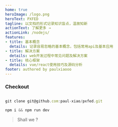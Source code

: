 ```yaml
---
home: true
heroImage: /logo.png
heroText: PXFED
tagline: 以文档的形式记录知识盲点，温故知新
actionText: 了解更多 →
actionLink: /nodejs/
features:
- title: 基本概念
  details: 记录容易忽略的基本概念，包括常用api及基本应用
- title: 解决方案
  details: web开发过程中常见问题及解决方案
- title: 核心框架
  details: vue/react使用技巧及源码分析
footer: authored by paulxiaooo
---
```


### Checkout

```js

git clone git@github.com:paul-xiao/pxfed.git

npm i && npm run dev


```
> Shall we ?